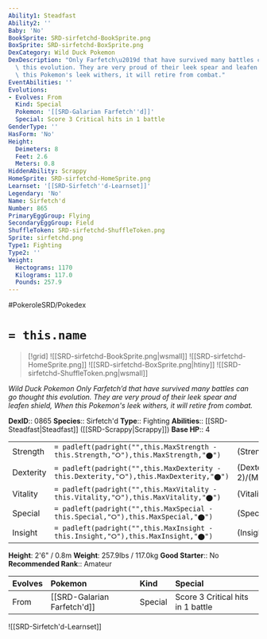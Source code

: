 ```yaml
---
Ability1: Steadfast
Ability2: ''
Baby: 'No'
BookSprite: SRD-sirfetchd-BookSprite.png
BoxSprite: SRD-sirfetchd-BoxSprite.png
DexCategory: Wild Duck Pokemon
DexDescription: "Only Farfetch\u2019d that have survived many battles can go thought\
  \ this evolution. They are very proud of their leek spear and leafen shield, When\
  \ this Pokemon's leek withers, it will retire from combat."
EventAbilities: ''
Evolutions:
- Evolves: From
  Kind: Special
  Pokemon: '[[SRD-Galarian Farfetch''d]]'
  Special: Score 3 Critical hits in 1 battle
GenderType: ''
HasForm: 'No'
Height:
  Deimeters: 8
  Feet: 2.6
  Meters: 0.8
HiddenAbility: Scrappy
HomeSprite: SRD-sirfetchd-HomeSprite.png
Learnset: '[[SRD-Sirfetch''d-Learnset]]'
Legendary: 'No'
Name: Sirfetch'd
Number: 865
PrimaryEggGroup: Flying
SecondaryEggGroup: Field
ShuffleToken: SRD-sirfetchd-ShuffleToken.png
Sprite: sirfetchd.png
Type1: Fighting
Type2: ''
Weight:
  Hectograms: 1170
  Kilograms: 117.0
  Pounds: 257.9
---
```


#PokeroleSRD/Pokedex

# `= this.name`

> [!grid]
> ![[SRD-sirfetchd-BookSprite.png|wsmall]]
> ![[SRD-sirfetchd-HomeSprite.png]]
> ![[SRD-sirfetchd-BoxSprite.png|htiny]]
> ![[SRD-sirfetchd-ShuffleToken.png|wsmall]]


*Wild Duck Pokemon*
*Only Farfetch’d that have survived many battles can go thought this evolution. They are very proud of their leek spear and leafen shield, When this Pokemon's leek withers, it will retire from combat.*

**DexID**:: 0865
**Species**:: Sirfetch'd
**Type**:: Fighting
**Abilities**:: [[SRD-Steadfast|Steadfast]] ([[SRD-Scrappy|Scrappy]])
**Base HP**:: 4

|           |                                                                                        |                                          |
| --------- | -------------------------------------------------------------------------------------- | ---------------------------------------- |
| Strength  | `= padleft(padright("",this.MaxStrength - this.Strength,"⭘"),this.MaxStrength,"⬤")`    | (Strength::3)/(MaxStrength::7)   |
| Dexterity | `= padleft(padright("",this.MaxDexterity - this.Dexterity,"⭘"),this.MaxDexterity,"⬤")` | (Dexterity:: 2)/(MaxDexterity::4) |
| Vitality  | `= padleft(padright("",this.MaxVitality - this.Vitality,"⭘"),this.MaxVitality,"⬤")`    | (Vitality::2)/(MaxVitality::5)   |
| Special   | `= padleft(padright("",this.MaxSpecial - this.Special,"⭘"),this.MaxSpecial,"⬤")`       | (Special::2)/(MaxSpecial::4)     |
| Insight   | `= padleft(padright("",this.MaxInsight - this.Insight,"⭘"),this.MaxInsight,"⬤")`       | (Insight::2)/(MaxInsight::5)     |

**Height**: 2'6" / 0.8m
**Weight**: 257.9lbs / 117.0kg
**Good Starter**:: No
**Recommended Rank**:: Amateur

| Evolves   | Pokemon                     | Kind    | Special                           |
|:----------|:----------------------------|:--------|:----------------------------------|
| From      | [[SRD-Galarian Farfetch'd]] | Special | Score 3 Critical hits in 1 battle |

![[SRD-Sirfetch'd-Learnset]]
